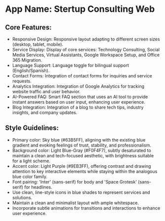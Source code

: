 # **App Name**: Stertup Consulting Web

## Core Features:

- Responsive Design: Responsive layout adapting to different screen sizes (desktop, tablet, mobile).
- Service Display: Display of core services: Technology Consulting, Social Media Services, Virtual Assistants, Google Workspace Setup, and Office 365 Migration.
- Language Support: Language toggle for bilingual support (English/Spanish).
- Contact Forms: Integration of contact forms for inquiries and service requests.
- Analytics Integration: Integration of Google Analytics for tracking website traffic and user behavior.
- AI-Powered FAQ: Smart FAQ section that uses an AI tool to provide instant answers based on user input, enhancing user experience.
- Blog Integration: Integration of a blog to share tech tips, industry insights, and company updates.

## Style Guidelines:

- Primary color: Sky blue (#63B5FF), aligning with the existing blue gradient and evoking feelings of trust, stability, and professionalism.
- Background color: Light Blue-Gray (#F0F4F7), subtly desaturated to maintain a clean and tech-focused aesthetic, with brightness suitable for a light scheme.
- Accent color: Light Purple (#9EB3FF), offering contrast and drawing attention to key interactive elements while staying within the analogous blue color family.
- Font pairing: 'Inter' (sans-serif) for body and 'Space Grotesk' (sans-serif) for headlines.
- Use clean, line-style icons in blue shades to represent services and solutions.
- Maintain a clean and minimalist layout with ample whitespace.
- Incorporate subtle animations for transitions and interactions to enhance user experience.